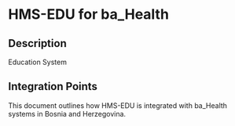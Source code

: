# HMS-EDU for ba_Health

## Description

Education System

## Integration Points

This document outlines how HMS-EDU is integrated with ba_Health systems in Bosnia and Herzegovina.
